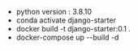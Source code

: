 -   python version : 3.8.10
-   conda activate django-starter
-   docker build -t django-starter:0.1 .
-   docker-compose up --build -d
